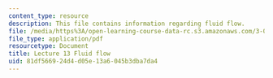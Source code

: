 ```yaml
---
content_type: resource
description: This file contains information regarding fluid flow.
file: /media/https%3A/open-learning-course-data-rc.s3.amazonaws.com/3-044-materials-processing-spring-2013/81df566924d4d05e13a6045b3dba7da4_MIT3_044S13_Lec12.pdf
file_type: application/pdf
resourcetype: Document
title: Lecture 13 Fluid flow
uid: 81df5669-24d4-d05e-13a6-045b3dba7da4
---
```

